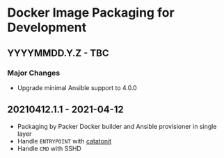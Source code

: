 # Docker Image Packaging for Development

## YYYYMMDD.Y.Z - TBC

### Major Changes

  - Upgrade minimal Ansible support to 4.0.0
## 20210412.1.1 - 2021-04-12

  - Packaging by Packer Docker builder and Ansible provisioner in single layer
  - Handle `ENTRYPOINT` with [catatonit](https://github.com/openSUSE/catatonit)
  - Handle `CMD` with SSHD
